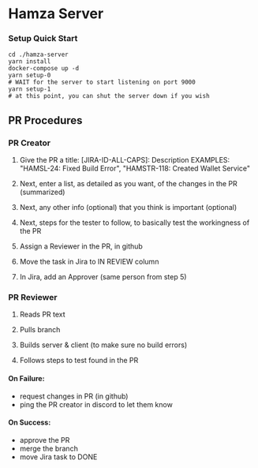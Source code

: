 # Hamza Server

### Setup Quick Start

```
cd ./hamza-server
yarn install
docker-compose up -d
yarn setup-0
# WAIT for the server to start listening on port 9000
yarn setup-1
# at this point, you can shut the server down if you wish
```

## PR Procedures

### PR Creator

1. Give the PR a title: [JIRA-ID-ALL-CAPS]: Description
   EXAMPLES: "HAMSL-24: Fixed Build Error", "HAMSTR-118: Created Wallet Service"

2. Next, enter a list, as detailed as you want, of the changes in the PR (summarized)

3. Next, any other info (optional) that you think is important (optional)

4. Next, steps for the tester to follow, to basically test the workingness of the PR

5. Assign a Reviewer in the PR, in github

6. Move the task in Jira to IN REVIEW column

7. In Jira, add an Approver (same person from step 5)

### PR Reviewer

1. Reads PR text

2. Pulls branch

3. Builds server & client (to make sure no build errors)

4. Follows steps to test found in the PR

#### On Failure:

-   request changes in PR (in github)
-   ping the PR creator in discord to let them know

#### On Success:

-   approve the PR
-   merge the branch
-   move Jira task to DONE
